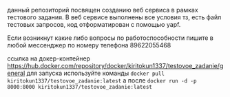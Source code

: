 данный репозиторий посвящен созданию веб сервиса в рамках тестового задания. 
В веб сервисе выполнены все условия тз, есть файл тестовых запросов, код отформатирован с помощью yapf. 

Если возникнут какие либо вопросы по работоспособности пишите в любой мессенджер по номеру телефона 89622055468

 ссылка на докер-контейнер https://hub.docker.com/repository/docker/kiritokun1337/testovoe_zadanie/general
 для запуска используйте команды `docker pull kiritokun1337/testovoe_zadanie:latest`
 а после `docker run -d -p 8000:8000 kiritokun1337/testovoe_zadanie:latest`
